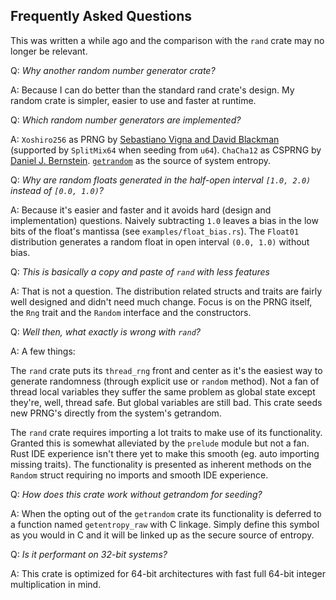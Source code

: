 Frequently Asked Questions
--------------------------

This was written a while ago and the comparison with the `rand` crate may no longer be relevant.

Q: *Why another random number generator crate?*

A: Because I can do better than the standard rand crate's design.
   My random crate is simpler, easier to use and faster at runtime.

Q: *Which random number generators are implemented?*

A: `Xoshiro256` as PRNG by [Sebastiano Vigna and David Blackman](http://prng.di.unimi.it/) (supported by `SplitMix64` when seeding from `u64`). `ChaCha12` as CSPRNG by [Daniel J. Bernstein](https://cr.yp.to/chacha/chacha-20080128.pdf). [`getrandom`](https://crates.io/crates/getrandom) as the source of system entropy.

Q: *Why are random floats generated in the half-open interval `[1.0, 2.0)` instead of `[0.0, 1.0)`?*

A: Because it's easier and faster and it avoids hard (design and implementation) questions. Naively subtracting `1.0` leaves a bias in the low bits of the float's mantissa (see `examples/float_bias.rs`). The `Float01` distribution generates a random float in open interval `(0.0, 1.0)` without bias.

Q: *This is basically a copy and paste of `rand` with less features*

A: That is not a question. The distribution related structs and traits are fairly well designed and didn't need much change. Focus is on the PRNG itself, the `Rng` trait and the `Random` interface and the constructors.

Q: *Well then, what exactly is wrong with `rand`?*

A: A few things:

   The `rand` crate puts its `thread_rng` front and center as it's the easiest way to generate randomness (through explicit use or `random` method).
   Not a fan of thread local variables they suffer the same problem as global state except they're, well, thread safe. But global variables are still bad.
   This crate seeds new PRNG's directly from the system's getrandom.

   The `rand` crate requires importing a lot traits to make use of its functionality. Granted this is somewhat alleviated by the `prelude` module but not a fan. Rust IDE experience isn't there yet to make this smooth (eg. auto importing missing traits). The functionality is presented as inherent methods on the `Random` struct requiring no imports and smooth IDE experience.

Q: *How does this crate work without getrandom for seeding?*

A: When the opting out of the `getrandom` crate its functionality is deferred to a function named `getentropy_raw` with C linkage.
   Simply define this symbol as you would in C and it will be linked up as the secure source of entropy.

Q: *Is it performant on 32-bit systems?*

A: This crate is optimized for 64-bit architectures with fast full 64-bit integer multiplication in mind.
